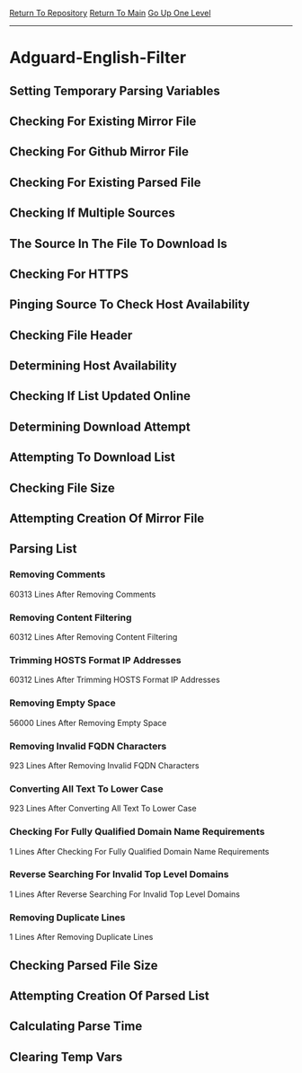 [Return To Repository](https://github.com/deathbybandaid/piholeparser/)
[Return To Main](https://github.com/deathbybandaid/piholeparser/blob/master/RecentRunLogs/Mainlog.md)
[Go Up One Level](https://github.com/deathbybandaid/piholeparser/blob/master/RecentRunLogs/TopLevelScripts/30-Processing-Blacklists.md)
____________________________________
# Adguard-English-Filter
## Setting Temporary Parsing Variables
## Checking For Existing Mirror File
## Checking For Github Mirror File
## Checking For Existing Parsed File
## Checking If Multiple Sources
## The Source In The File To Download Is
## Checking For HTTPS
## Pinging Source To Check Host Availability
## Checking File Header
## Determining Host Availability
## Checking If List Updated Online
## Determining Download Attempt
## Attempting To Download List
## Checking File Size
## Attempting Creation Of Mirror File
## Parsing List
### Removing Comments
60313 Lines After Removing Comments
### Removing Content Filtering
60312 Lines After Removing Content Filtering
### Trimming HOSTS Format IP Addresses
60312 Lines After Trimming HOSTS Format IP Addresses
### Removing Empty Space
56000 Lines After Removing Empty Space
### Removing Invalid FQDN Characters
923 Lines After Removing Invalid FQDN Characters
### Converting All Text To Lower Case
923 Lines After Converting All Text To Lower Case
### Checking For Fully Qualified Domain Name Requirements
1 Lines After Checking For Fully Qualified Domain Name Requirements
### Reverse Searching For Invalid Top Level Domains
1 Lines After Reverse Searching For Invalid Top Level Domains
### Removing Duplicate Lines
1 Lines After Removing Duplicate Lines
## Checking Parsed File Size
## Attempting Creation Of Parsed List
## Calculating Parse Time
## Clearing Temp Vars
